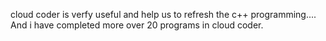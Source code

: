 cloud coder is verfy useful and help us to refresh the c++ programming.... And i have completed more over 20 programs in cloud coder.